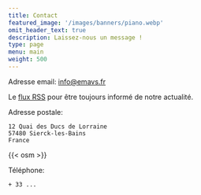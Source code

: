 ```yaml
---
title: Contact
featured_image: '/images/banners/piano.webp'
omit_header_text: true
description: Laissez-nous un message !
type: page
menu: main
weight: 500
---
```


Adresse email: info@emavs.fr

Le [flux RSS](/post/index.xml) pour être toujours informé de notre actualité.

Adresse postale:

    12 Quai des Ducs de Lorraine  
    57480 Sierck-les-Bains
    France

{{< osm >}}

Téléphone:

    + 33 ...
